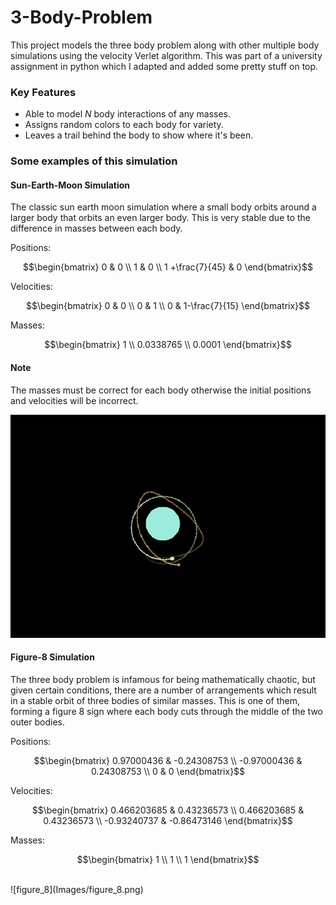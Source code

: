 # 3-Body-Problem

This project models the three body problem along with other multiple body simulations using the velocity Verlet algorithm. This was part of a university assignment in python which I adapted and added some pretty stuff on top.

### Key Features
* Able to model $N$ body interactions of any masses.
* Assigns random colors to each body for variety.
* Leaves a trail behind the body to show where it's been.

### Some examples of this simulation
#### Sun-Earth-Moon Simulation
The classic sun earth moon simulation where a small body orbits around a larger body that orbits an even larger body. This is very stable due to the difference in masses between each body.

Positions:
```math
\begin{bmatrix}
0 & 0 \\
1 & 0 \\
1 +\frac{7}{45} & 0
\end{bmatrix}
```

Velocities:
```math
\begin{bmatrix}
0 & 0 \\
0 & 1 \\
0 & 1-\frac{7}{15}
\end{bmatrix}
```

Masses:
```math
\begin{bmatrix}
1 \\
0.0338765 \\
0.0001 
\end{bmatrix}
```
#### Note
The masses must be correct for each body otherwise the initial positions and velocities will be incorrect.
<br>

![sun_earth_moon](Images/sun_earth_moon.png)


#### Figure-8 Simulation
The three body problem is infamous for being mathematically chaotic, but given certain conditions, there are a number of arrangements which result in a stable orbit of three bodies of similar masses. This is one of them, forming a figure 8 sign where each body cuts through the middle of the two outer bodies. 

Positions:
```math
\begin{bmatrix}
0.97000436 & -0.24308753 \\
-0.97000436 & 0.24308753 \\
0 & 0
\end{bmatrix}
```

Velocities:
```math
\begin{bmatrix}
0.466203685 & 0.43236573 \\
0.466203685 & 0.43236573 \\
-0.93240737 & -0.86473146
\end{bmatrix}
```

Masses:
```math
\begin{bmatrix}
1 \\
1 \\
1
\end{bmatrix}
```
<br>
![figure_8](Images/figure_8.png)


